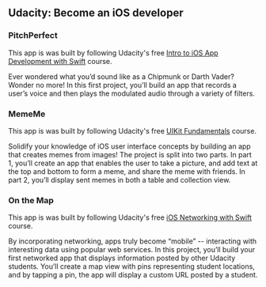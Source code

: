 ## Udacity: Become an iOS developer


### PitchPerfect
This app is was built by following Udacity's free [Intro to iOS App Development with Swift](https://www.udacity.com/course/intro-to-ios-app-development-with-swift--ud585) course.

Ever wondered what you’d sound like as a Chipmunk or Darth Vader? Wonder no more! In this first project, you’ll build an app that records a user’s voice and then plays the modulated audio through a variety of filters.

### MemeMe
This app is was built by following Udacity's free [UIKit Fundamentals](https://classroom.udacity.com/courses/ud788) course.

Solidify your knowledge of iOS user interface concepts by building an app that creates memes from images! The project is split into two parts. In part 1, you’ll create an app that enables the user to take a picture, and add text at the top and bottom to form a meme, and share the meme with friends. In part 2, you’ll display sent memes in both a table and collection view.

### On the Map
This app is was built by following Udacity's free [iOS Networking with Swift](https://www.udacity.com/course/ios-networking-with-swift--ud421) course.

By incorporating networking, apps truly become “mobile” -- interacting with interesting data using popular web services. In this project, you’ll build your first networked app that displays information posted by other Udacity students. You’ll create a map view with pins representing student locations, and by tapping a pin, the app will display a custom URL posted by a student.
